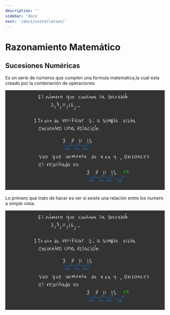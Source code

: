 ```yaml
---
description: ''
sidebar: 'docs'
next: '/docs/installation/'
---
```


# Razonamiento Matemático

## Sucesiones Numéricas

Es un serie de números que cumplen una formula matematica,la cual esta creado por la combinación de operaciones

![alt text](./razo1.jpeg)

Lo primero que trato de hacer es ver si existe una relación entre los numero a simple vista.

![alt text](./razo1.jpeg)



